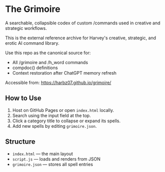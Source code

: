 
# The Grimoire

A searchable, collapsible codex of custom /commands used in creative and strategic workflows.

This is the external reference archive for Harvey's creative, strategic, and erotic AI command library.

Use this repo as the canonical source for:
- All /grimoire and /h_word commands
- compdoc() definitions
- Context restoration after ChatGPT memory refresh

Accessible from: https://harbz07.github.io/grimoire/


## How to Use

1. Host on GitHub Pages or open `index.html` locally.
2. Search using the input field at the top.
3. Click a category title to collapse or expand its spells.
4. Add new spells by editing `grimoire.json`.

## Structure

- `index.html` — the main layout
- `script.js` — loads and renders from JSON
- `grimoire.json` — stores all spell entries

